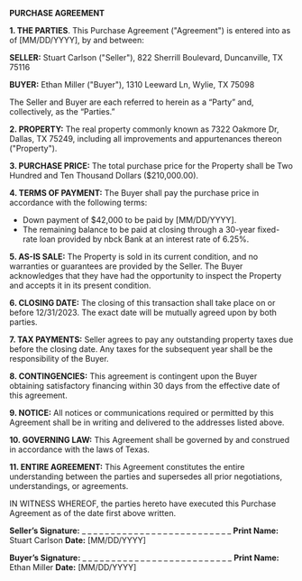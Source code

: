 
**PURCHASE AGREEMENT**

**1. THE PARTIES**. This Purchase Agreement ("Agreement") is entered into as of [MM/DD/YYYY], by and between:

   **SELLER:** Stuart Carlson ("Seller"), 822 Sherrill Boulevard, Duncanville, TX 75116

   **BUYER:** Ethan Miller ("Buyer"), 1310 Leeward Ln, Wylie, TX 75098

The Seller and Buyer are each referred to herein as a “Party” and, collectively, as the “Parties.”

**2. PROPERTY:** The real property commonly known as 7322 Oakmore Dr, Dallas, TX 75249, including all improvements and appurtenances thereon ("Property").

**3. PURCHASE PRICE:** The total purchase price for the Property shall be Two Hundred and Ten Thousand Dollars ($210,000.00).

**4. TERMS OF PAYMENT:** The Buyer shall pay the purchase price in accordance with the following terms:

- Down payment of $42,000 to be paid by [MM/DD/YYYY].
- The remaining balance to be paid at closing through a 30-year fixed-rate loan provided by nbck Bank at an interest rate of 6.25%.

**5. AS-IS SALE:** The Property is sold in its current condition, and no warranties or guarantees are provided by the Seller. The Buyer acknowledges that they have had the opportunity to inspect the Property and accepts it in its present condition.

**6. CLOSING DATE:** The closing of this transaction shall take place on or before 12/31/2023. The exact date will be mutually agreed upon by both parties.

**7. TAX PAYMENTS:** Seller agrees to pay any outstanding property taxes due before the closing date. Any taxes for the subsequent year shall be the responsibility of the Buyer.

**8. CONTINGENCIES:** This agreement is contingent upon the Buyer obtaining satisfactory financing within 30 days from the effective date of this agreement.

**9. NOTICE:** All notices or communications required or permitted by this Agreement shall be in writing and delivered to the addresses listed above.

**10. GOVERNING LAW:** This Agreement shall be governed by and construed in accordance with the laws of Texas.

**11. ENTIRE AGREEMENT:** This Agreement constitutes the entire understanding between the parties and supersedes all prior negotiations, understandings, or agreements.

IN WITNESS WHEREOF, the parties hereto have executed this Purchase Agreement as of the date first above written.

**Seller’s Signature:** _ _ _ _ _ _ _ _ _ _ _ _ _ _ _ _ _ _ _ _ _ _ _ _ _ _ 
**Print Name:** Stuart Carlson
**Date:** [MM/DD/YYYY]  

**Buyer’s Signature:** _ _ _ _ _ _ _ _ _ _ _ _ _ _ _ _ _ _ _ _ _ _ _ _ _ _
**Print Name:** Ethan  Miller
**Date:** [MM/DD/YYYY]  
